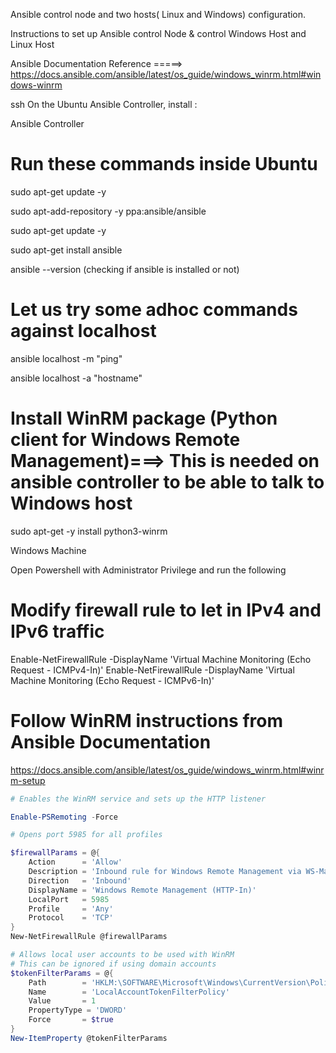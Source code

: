 Ansible control node and two hosts( Linux and Windows) configuration.

Instructions to set up Ansible control Node  & control Windows Host and Linux Host

Ansible Documentation Reference =====> https://docs.ansible.com/ansible/latest/os_guide/windows_winrm.html#windows-winrm

ssh On the Ubuntu Ansible Controller, install :

Ansible Controller


# Run these commands inside Ubuntu 


sudo apt-get update -y

sudo apt-add-repository -y ppa:ansible/ansible

sudo apt-get update -y

sudo apt-get install ansible

ansible --version (checking if ansible is installed or not)

# Let us try some adhoc commands against localhost 

ansible localhost -m "ping"

ansible localhost -a "hostname"


# Install WinRM package (Python client for Windows Remote Management)===> This is needed on ansible controller to be able to talk to Windows host

sudo apt-get -y install python3-winrm

Windows Machine

Open Powershell with Administrator Privilege and run the following

# Modify firewall rule to let in IPv4 and IPv6 traffic
Enable-NetFirewallRule -DisplayName 'Virtual Machine Monitoring (Echo Request - ICMPv4-In)'
Enable-NetFirewallRule -DisplayName 'Virtual Machine Monitoring (Echo Request - ICMPv6-In)'


# Follow WinRM instructions from Ansible Documentation

https://docs.ansible.com/ansible/latest/os_guide/windows_winrm.html#winrm-setup
```powershell
# Enables the WinRM service and sets up the HTTP listener

Enable-PSRemoting -Force

# Opens port 5985 for all profiles

$firewallParams = @{
    Action      = 'Allow'
    Description = 'Inbound rule for Windows Remote Management via WS-Management. [TCP 5985]'
    Direction   = 'Inbound'
    DisplayName = 'Windows Remote Management (HTTP-In)'
    LocalPort   = 5985
    Profile     = 'Any'
    Protocol    = 'TCP'
}
New-NetFirewallRule @firewallParams

# Allows local user accounts to be used with WinRM
# This can be ignored if using domain accounts
$tokenFilterParams = @{
    Path        = 'HKLM:\SOFTWARE\Microsoft\Windows\CurrentVersion\Policies\System'
    Name        = 'LocalAccountTokenFilterPolicy'
    Value       = 1
    PropertyType = 'DWORD'
    Force       = $true
}
New-ItemProperty @tokenFilterParams 
